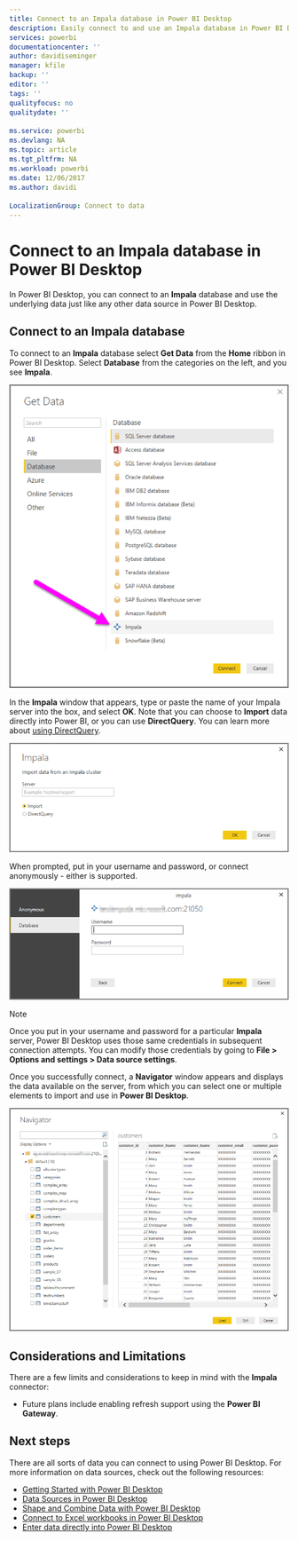 ```yaml
---
title: Connect to an Impala database in Power BI Desktop
description: Easily connect to and use an Impala database in Power BI Desktop
services: powerbi
documentationcenter: ''
author: davidiseminger
manager: kfile
backup: ''
editor: ''
tags: ''
qualityfocus: no
qualitydate: ''

ms.service: powerbi
ms.devlang: NA
ms.topic: article
ms.tgt_pltfrm: NA
ms.workload: powerbi
ms.date: 12/06/2017
ms.author: davidi

LocalizationGroup: Connect to data
---
```

# Connect to an Impala database in Power BI Desktop
In Power BI Desktop, you can connect to an **Impala** database and use the underlying data just like any other data source in Power BI Desktop.

## Connect to an Impala database
To connect to an **Impala** database select **Get Data** from the **Home** ribbon in Power BI Desktop. Select **Database** from the categories on the left, and you see **Impala**.

![](media/desktop-connect-impala/connect_impala_2.png)

In the **Impala** window that appears, type or paste the name of your Impala server into the box, and select **OK**. Note that you can choose to **Import** data directly into Power BI, or you can use **DirectQuery**. You can learn more about [using DirectQuery](desktop-use-directquery.md).

![](media/desktop-connect-impala/connect_impala_3a.png)

When prompted, put in your username and password, or connect anonymously - either is supported.

![](media/desktop-connect-impala/connect_impala_4.png)

> [!NOTE]
> Once you put in your username and password for a particular **Impala** server, Power BI Desktop uses those same credentials in subsequent connection attempts. You can modify those credentials by going to **File > Options and settings > Data source settings**.
> 
> 

Once you successfully connect, a **Navigator** window appears and displays the data available on the server, from which you can select one or multiple elements to import and use in **Power BI Desktop**.

![](media/desktop-connect-impala/connect_impala_5.png)

## Considerations and Limitations
There are a few limits and considerations to keep in mind with the **Impala** connector:

* Future plans include enabling refresh support using the **Power BI Gateway**.

## Next steps
﻿There are all sorts of data you can connect to using Power BI Desktop. For more information on data sources, check out the following resources:

* [Getting Started with Power BI Desktop](desktop-getting-started.md)
* [Data Sources in Power BI Desktop](desktop-data-sources.md)
* [Shape and Combine Data with Power BI Desktop](desktop-shape-and-combine-data.md)
* [Connect to Excel workbooks in Power BI Desktop](desktop-connect-excel.md)   
* [Enter data directly into Power BI Desktop](desktop-enter-data-directly-into-desktop.md)   

